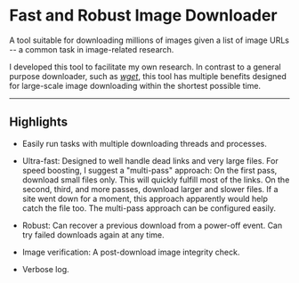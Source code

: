 # Fast and Robust Image Downloader
A tool suitable for downloading millions of images given a list of image URLs -- a common task in image-related research.

I developed this tool to facilitate my own research. In contrast to a general purpose downloader, such as *[wget](https://www.gnu.org/software/wget/)*, this tool has multiple benefits designed for large-scale image downloading within the shortest possible time.

-----------------------------------

## Highlights

- Easily run tasks with multiple downloading threads and processes.

- Ultra-fast: Designed to well handle dead links and very large files. For speed boosting, I suggest a "multi-pass" approach: On the first pass, download small files only. This will quickly fulfill most of the links. On the second, third, and more passes, download larger and slower files. If a site went down for a moment, this approach apparently would help catch the file too. The multi-pass approach can be configured easily.

- Robust: Can recover a previous download from a power-off event. Can try failed downloads again at any time.

- Image verification: A post-download image integrity check.

- Verbose log.
